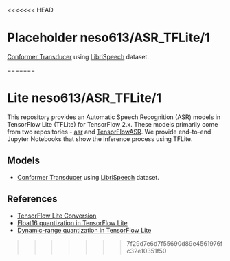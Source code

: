 <<<<<<< HEAD
# Placeholder neso613/ASR_TFLite/1
[Conformer Transducer](https://arxiv.org/abs/2005.08100) using [LibriSpeech](http://www.openslr.org/12) dataset.

<!-- dataset: LibriSpeech -->
<!-- module-type: automatic speech recognition -->
<!-- network-architecture: Conformer -->
<!-- fine-tunable: false -->
<!-- license: Apache-2.0 -->
=======
# Lite neso613/ASR_TFLite/1

This repository provides an Automatic Speech Recognition (ASR) models in TensorFlow Lite (TFLite) for TensorFlow 2.x. These models primarily come from two repositories - [asr](https://www.huylenguyen.com/asr) and [TensorFlowASR](https://github.com/TensorSpeech/TensorFlowASR). We provide end-to-end Jupyter Notebooks that show the inference process using TFLite.

## Models
- [Conformer Transducer](https://arxiv.org/abs/2005.08100) using [LibriSpeech](http://www.openslr.org/12) dataset.

## References
- [TensorFlow Lite Conversion](https://www.tensorflow.org/lite/convert)
- [Float16 quantization in TensorFlow Lite](https://www.tensorflow.org/lite/performance/post_training_float16_quant)
- [Dynamic-range quantization in TensorFlow Lite](https://www.tensorflow.org/lite/performance/post_training_quant)
>>>>>>> 7f29d7e6d7f55690d89e4561976fc32e10351f50

